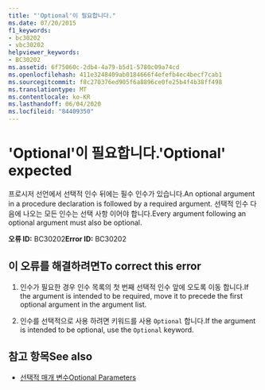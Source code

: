 ```yaml
---
title: "'Optional'이 필요합니다."
ms.date: 07/20/2015
f1_keywords:
- bc30202
- vbc30202
helpviewer_keywords:
- BC30202
ms.assetid: 6f75060c-2db4-4a79-b5d1-5780c09a74cd
ms.openlocfilehash: 411e3248409ab0184666f4efefb4ec4becf7cab1
ms.sourcegitcommit: f8c270376ed905f6a8896ce0fe25b4f4b38ff498
ms.translationtype: MT
ms.contentlocale: ko-KR
ms.lasthandoff: 06/04/2020
ms.locfileid: "84409350"
---
```

# <a name="optional-expected"></a><span data-ttu-id="8553b-102">'Optional'이 필요합니다.</span><span class="sxs-lookup"><span data-stu-id="8553b-102">'Optional' expected</span></span>
<span data-ttu-id="8553b-103">프로시저 선언에서 선택적 인수 뒤에는 필수 인수가 있습니다.</span><span class="sxs-lookup"><span data-stu-id="8553b-103">An optional argument in a procedure declaration is followed by a required argument.</span></span> <span data-ttu-id="8553b-104">선택적 인수 다음에 나오는 모든 인수는 선택 사항 이어야 합니다.</span><span class="sxs-lookup"><span data-stu-id="8553b-104">Every argument following an optional argument must also be optional.</span></span>  
  
 <span data-ttu-id="8553b-105">**오류 ID:** BC30202</span><span class="sxs-lookup"><span data-stu-id="8553b-105">**Error ID:** BC30202</span></span>  
  
## <a name="to-correct-this-error"></a><span data-ttu-id="8553b-106">이 오류를 해결하려면</span><span class="sxs-lookup"><span data-stu-id="8553b-106">To correct this error</span></span>  
  
1. <span data-ttu-id="8553b-107">인수가 필요한 경우 인수 목록의 첫 번째 선택적 인수 앞에 오도록 이동 합니다.</span><span class="sxs-lookup"><span data-stu-id="8553b-107">If the argument is intended to be required, move it to precede the first optional argument in the argument list.</span></span>  
  
2. <span data-ttu-id="8553b-108">인수를 선택적으로 사용 하려면 키워드를 사용 `Optional` 합니다.</span><span class="sxs-lookup"><span data-stu-id="8553b-108">If the argument is intended to be optional, use the `Optional` keyword.</span></span>  
  
## <a name="see-also"></a><span data-ttu-id="8553b-109">참고 항목</span><span class="sxs-lookup"><span data-stu-id="8553b-109">See also</span></span>

- [<span data-ttu-id="8553b-110">선택적 매개 변수</span><span class="sxs-lookup"><span data-stu-id="8553b-110">Optional Parameters</span></span>](../../programming-guide/language-features/procedures/optional-parameters.md)
